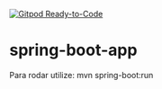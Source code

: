 [![Gitpod Ready-to-Code](https://img.shields.io/badge/Gitpod-Ready--to--Code-blue?logo=gitpod)](https://gitpod.io/#https://github.com/giovannaxavierm/spring-boot-app)

# spring-boot-app


Para rodar utilize: mvn spring-boot:run